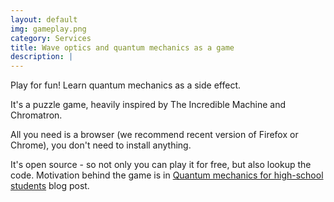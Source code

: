 ```yaml
---
layout: default
img: gameplay.png
category: Services
title: Wave optics and quantum mechanics as a game
description: |
---
```


Play for fun! Learn quantum mechanics as a side effect.

It's a puzzle game, heavily inspired by The Incredible Machine and Chromatron.

All you need is a browser (we recommend recent version of Firefox or Chrome), you don't need to install anything.

It's open source - so not only you can play it for free, but also lookup the code. Motivation behind the game is in [Quantum mechanics for high-school students](http://p.migdal.pl/2016/08/15/quantum-mechanics-for-high-school-students.html) blog post.
